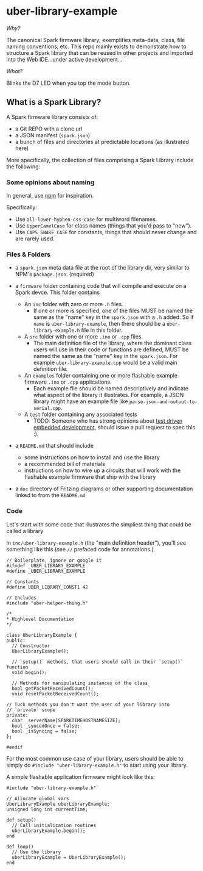 uber-library-example
====================

_Why?_

The canonical Spark firmware library; exemplifies meta-data, class, file naming conventions, etc.  This repo mainly exists to demonstrate how to structure a Spark library that can be reused in other projects and imported into the Web IDE...under active development...

_What?_

Blinks the D7 LED when you top the mode button.

## What is a Spark Library?

A Spark firmware library consists of:

  - a Git REPO with a clone url
  - a JSON manifest (`spark.json`)
  - a bunch of files and directories at predictable locations (as illustrated here)

More specifically, the collection of files comprising a Spark Library include the following:

### Some opinions about naming

In general, use [npm](https://www.npmjs.org/doc/misc/npm-coding-style.html) for inspiration.

Specifically:

- Use `all-lower-hyphen-css-case` for multiword filenames.
- Use `UpperCamelCase` for class names (things that you'd pass to "new").
- Use `CAPS_SNAKE_CASE` for constants, things that should never change and are rarely used.

### Files & Folders

- a `spark.json` meta data file at the root of the library dir, very similar to NPM's `package.json`. (required)

- a `firmware` folder containing code that will compile and execute on a Spark devce. This folder contains
  - An `inc` folder with zero or more `.h` files.
    - If one or more is specified, one of the files MUST be named the same as the "name" key in the `spark.json` with a `.h` added. So if `name` is `uber-library-example`, then there should be a `uber-library-example.h` file in this folder.
  - A `src` folder with one or more `.ino` or `.cpp` files.
    - The main definition file of the library, where the dominant class users will use in their code or functions are defined, MUST be named the same as the "name" key in the `spark.json`. For example `uber-library-example.cpp` would be a valid main definition file.
  - An `examples` folder containing one or more flashable example firmware `.ino` or `.cpp` applications.
    - Each example file should be named descriptively and indicate what aspect of the library it illustrates. For example, a JSON library might have an example file like `parse-json-and-output-to-serial.cpp`.
  - A `test` folder containing any associated tests
    - TODO: Someone who has strong opinions about [test driven embedded development](http://pragprog.com/book/jgade/test-driven-development-for-embedded-c), should issue a pull request to spec this :).
- a `README.md` that should include 
  - some instructions on how to install and use the library
  - a recommended bill of materials
  - instructions on how to wire up a circuits that will work with the flashable example firmware that ship with the library

- a `doc` directory of Fritzing diagrams or other supporting documentation linked to from the `README.md`

### Code

Let's start with some code that illustrates the simpliest thing that could be called a library

In `inc/uber-library-example.h` (the "main definition header"), you'll see something like this (see `//` prefaced code for annotations.).

    // Boilerplate, ignore or google it
    #ifndef _UBER_LIBRARY_EXAMPLE
    #define _UBER_LIBRARY_EXAMPLE

    // Constants
    #define UBER_LIBRARY_CONST1 42

    // Includes
    #include "uber-helper-thing.h"

    /*
    * Highlevel Documentation
    */

    class UberLibraryExample {
    public:
      // Constructor
      UberLibraryExample();

      // `setup()` methods, that users should call in their `setup()` function
      void begin();

      // Methods for manipulating instances of the class
      bool getPacketReceivedCount();
      void resetPacketReceivedCount();

    // Tuck methods you don't want the user of your library into
    // `private` scope
    private:
      char _serverName[SPARKTIMEHOSTNAMESIZE];
      bool _syncedOnce = false;
      bool _isSyncing = false;
    };

    #endif

For the most common use case of your library, users should be able to simply do `#include "uber-library-example.h"` to start using your library.

A simple flashable application firmware might look like this:

    #include "uber-library-example.h"`

    // Allocate global vars
    UberLibraryExample uberLibraryExample;
    unsigned long int currentTime;

    def setup()
      // Call initialization routines
      uberLibraryExample.begin();
    end

    def loop()
      // Use the library
      uberLibraryExample = UberLibraryExample();
    end

